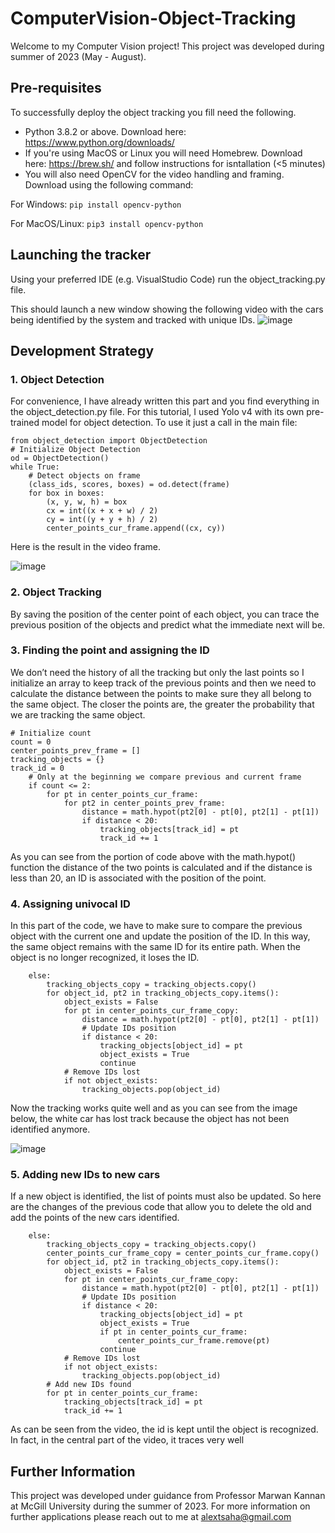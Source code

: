 # ComputerVision-Object-Tracking
Welcome to my Computer Vision project! This project was developed during summer of 2023 (May - August). 

## Pre-requisites
To successfully deploy the object tracking you fill need the following. 
* Python 3.8.2 or above. Download here: https://www.python.org/downloads/
* If you're using MacOS or Linux you will need Homebrew. Download here: https://brew.sh/ and follow instructions for isntallation (<5 minutes)
* You will also need OpenCV for the video handling and framing. Download using the following command:

 For Windows: ```pip install opencv-python```
 
 For MacOS/Linux:  ```pip3 install opencv-python```

## Launching the tracker 
Using your preferred IDE (e.g. VisualStudio Code) run the object_tracking.py file.

This should launch a new window showing the following video with the cars being identified by the system and tracked with unique IDs. 
![image](https://github.com/alextsah/ComputerVision-Object-Tracking/assets/98911345/3d17473d-9506-4e96-8aa4-795dd30786df)

## Development Strategy 

### 1. Object Detection
For convenience, I have already written this part and you find everything in the object_detection.py file. For this tutorial, I used Yolo v4 with its own pre-trained model for object detection. To use it just a call in the main file:
```
from object_detection import ObjectDetection
# Initialize Object Detection
od = ObjectDetection()
while True:
    # Detect objects on frame
    (class_ids, scores, boxes) = od.detect(frame)
    for box in boxes:
        (x, y, w, h) = box
        cx = int((x + x + w) / 2)
        cy = int((y + y + h) / 2)
        center_points_cur_frame.append((cx, cy))
```
Here is the result in the video frame.

![image](https://github.com/alextsah/ComputerVision-Object-Tracking/assets/98911345/e6417412-6221-4edf-ad11-99397312b8ad)


### 2. Object Tracking 
By saving the position of the center point of each object, you can trace the previous position of the objects and predict what the immediate next will be. 

### 3. Finding the point and assigning the ID
We don’t need the history of all the tracking but only the last points so I initialize an array to keep track of the previous points and then we need to calculate the distance between the points to make sure they all belong to the same object. The closer the points are, the greater the probability that we are tracking the same object.

```
# Initialize count
count = 0
center_points_prev_frame = []
tracking_objects = {}
track_id = 0
    # Only at the beginning we compare previous and current frame
    if count <= 2:
        for pt in center_points_cur_frame:
            for pt2 in center_points_prev_frame:
                distance = math.hypot(pt2[0] - pt[0], pt2[1] - pt[1])
                if distance < 20:
                    tracking_objects[track_id] = pt
                    track_id += 1
```
As you can see from the portion of code above with the math.hypot() function the distance of the two points is calculated and if the distance is less than 20, an ID is associated with the position of the point.

### 4. Assigning univocal ID
In this part of the code, we have to make sure to compare the previous object with the current one and update the position of the ID. In this way, the same object remains with the same ID for its entire path. When the object is no longer recognized, it loses the ID.

```
    else:
        tracking_objects_copy = tracking_objects.copy()
        for object_id, pt2 in tracking_objects_copy.items():
            object_exists = False
            for pt in center_points_cur_frame_copy:
                distance = math.hypot(pt2[0] - pt[0], pt2[1] - pt[1])
                # Update IDs position
                if distance < 20:
                    tracking_objects[object_id] = pt
                    object_exists = True
                    continue
            # Remove IDs lost
            if not object_exists:
                tracking_objects.pop(object_id)
```
Now the tracking works quite well and as you can see from the image below, the white car has lost track because the object has not been identified anymore.

![image](https://github.com/alextsah/ComputerVision-Object-Tracking/assets/98911345/84256c3a-ecac-433a-a3e5-68f726a160bd)

### 5. Adding new IDs to new cars
If a new object is identified, the list of points must also be updated. So here are the changes of the previous code that allow you to delete the old and add the points of the new cars identified.
```
    else:
        tracking_objects_copy = tracking_objects.copy()
        center_points_cur_frame_copy = center_points_cur_frame.copy()
        for object_id, pt2 in tracking_objects_copy.items():
            object_exists = False
            for pt in center_points_cur_frame_copy:
                distance = math.hypot(pt2[0] - pt[0], pt2[1] - pt[1])
                # Update IDs position
                if distance < 20:
                    tracking_objects[object_id] = pt
                    object_exists = True
                    if pt in center_points_cur_frame:
                        center_points_cur_frame.remove(pt)
                    continue
            # Remove IDs lost
            if not object_exists:
                tracking_objects.pop(object_id)
        # Add new IDs found
        for pt in center_points_cur_frame:
            tracking_objects[track_id] = pt
            track_id += 1
```
As can be seen from the video, the id is kept until the object is recognized. In fact, in the central part of the video, it traces very well

## Further Information 
This project was developed under guidance from Professor Marwan Kannan at McGill University during the summer of 2023. For more information on further applications please reach out to me at alextsaha@gmail.com 
